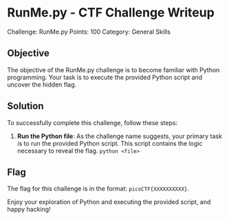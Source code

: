 # RunMe.py - CTF Challenge Writeup

Challenge: RunMe.py
Points: 100
Category: General Skills

## Objective
The objective of the RunMe.py challenge is to become familiar with Python programming. Your task is to execute the provided Python script and uncover the hidden flag.

## Solution
To successfully complete this challenge, follow these steps:

1. **Run the Python file**: As the challenge name suggests, your primary task is to run the provided Python script. This script contains the logic necessary to reveal the flag.
        ```python <file>```

## Flag
The flag for this challenge is in the format: `picoCTF{XXXXXXXXXX}`.

Enjoy your exploration of Python and executing the provided script, and happy hacking!

